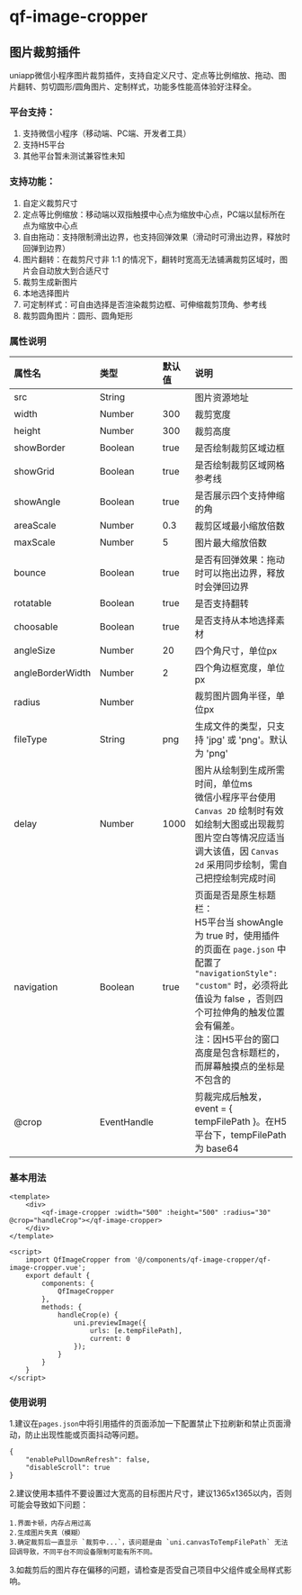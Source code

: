 # qf-image-cropper
## 图片裁剪插件
uniapp微信小程序图片裁剪插件，支持自定义尺寸、定点等比例缩放、拖动、图片翻转、剪切圆形/圆角图片、定制样式，功能多性能高体验好注释全。

### 平台支持：
1. 支持微信小程序（移动端、PC端、开发者工具）
2. 支持H5平台
3. 其他平台暂未测试兼容性未知

### 支持功能：
1. 自定义裁剪尺寸
2. 定点等比例缩放：移动端以双指触摸中心点为缩放中心点，PC端以鼠标所在点为缩放中心点
3. 自由拖动：支持限制滑出边界，也支持回弹效果（滑动时可滑出边界，释放时回弹到边界）
4. 图片翻转：在裁剪尺寸非 1:1 的情况下，翻转时宽高无法铺满裁剪区域时，图片会自动放大到合适尺寸
5. 裁剪生成新图片
6. 本地选择图片
7. 可定制样式：可自由选择是否渲染裁剪边框、可伸缩裁剪顶角、参考线
8. 裁剪圆角图片：圆形、圆角矩形

### 属性说明
| 属性名 | 类型 | 默认值 | 说明 |
|:---|:---|:---|:---|
| src              | String        |         | 图片资源地址 |
| width            | Number        | 300     | 裁剪宽度 |
| height           | Number        | 300     | 裁剪高度 |
| showBorder       | Boolean       | true    | 是否绘制裁剪区域边框 |
| showGrid         | Boolean       | true    | 是否绘制裁剪区域网格参考线 |
| showAngle        | Boolean       | true    | 是否展示四个支持伸缩的角 |
| areaScale        | Number        | 0.3     | 裁剪区域最小缩放倍数 |
| maxScale         | Number        | 5       | 图片最大缩放倍数 |
| bounce           | Boolean       | true    | 是否有回弹效果：拖动时可以拖出边界，释放时会弹回边界 |
| rotatable        | Boolean       | true    | 是否支持翻转 |
| choosable        | Boolean       | true    | 是否支持从本地选择素材 |
| angleSize        | Number        | 20      | 四个角尺寸，单位px |
| angleBorderWidth | Number        | 2       | 四个角边框宽度，单位px |
| radius           | Number        |         | 裁剪图片圆角半径，单位px |
| fileType         | String        | png     | 生成文件的类型，只支持 'jpg' 或 'png'。默认为 'png' |
| delay            | Number        | 1000    | 图片从绘制到生成所需时间，单位ms<br>微信小程序平台使用 `Canvas 2D` 绘制时有效<br>如绘制大图或出现裁剪图片空白等情况应适当调大该值，因 `Canvas 2d` 采用同步绘制，需自己把控绘制完成时间 |
| navigation       | Boolean       | true    | 页面是否是原生标题栏：<br>H5平台当 showAngle 为 true 时，使用插件的页面在 `page.json` 中配置了 `"navigationStyle": "custom"` 时，必须将此值设为 false ，否则四个可拉伸角的触发位置会有偏差。<br>注：因H5平台的窗口高度是包含标题栏的，而屏幕触摸点的坐标是不包含的 |
| @crop    	       | EventHandle   |         | 剪裁完成后触发，event = { tempFilePath }。在H5平台下，tempFilePath 为 base64 |

### 基本用法
```
<template>
	<div>
		<qf-image-cropper :width="500" :height="500" :radius="30" @crop="handleCrop"></qf-image-cropper>
	</div>
</template>

<script>
	import QfImageCropper from '@/components/qf-image-cropper/qf-image-cropper.vue';
	export default {
		components: {
			QfImageCropper
		},
		methods: {
			handleCrop(e) {
				uni.previewImage({
					urls: [e.tempFilePath],
					current: 0
				});
			}
 		}
	}
</script>
```
### 使用说明
1.建议在`pages.json`中将引用插件的页面添加一下配置禁止下拉刷新和禁止页面滑动，防止出现性能或页面抖动等问题。
```
{
	"enablePullDownRefresh": false,
	"disableScroll": true
}
```
2.建议使用本插件不要设置过大宽高的目标图片尺寸，建议1365x1365以内，否则可能会导致如下问题：
```
1.界面卡顿，内存占用过高
2.生成图片失真（模糊）
3.确定裁剪后一直显示 `裁剪中...`，该问题是由 `uni.canvasToTempFilePath` 无法回调导致，不同平台不同设备限制可能有所不同。
```
3.如裁剪后的图片存在偏移的问题，请检查是否受自己项目中父组件或全局样式影响。
